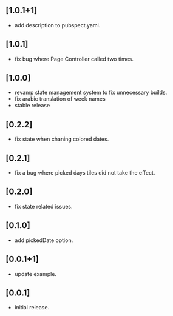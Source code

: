 ## [1.0.1+1]

* add description to pubspect.yaml.

## [1.0.1]

* fix bug where Page Controller called two times.

## [1.0.0]

* revamp state management system to fix unnecessary builds.
* fix arabic translation of week names
* stable release

## [0.2.2]

* fix state when chaning colored dates.

## [0.2.1]

* fix a bug where picked days tiles did not take the effect.

## [0.2.0]

* fix state related issues.

## [0.1.0]

* add pickedDate option.

## [0.0.1+1]

* update example.

## [0.0.1]

* initial release.

